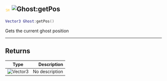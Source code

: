 ## ![shared](../../.gitbook/assets/shared.png) ![Ghost](./readme/ghost "mention"):getPos

```lua
Vector3 Ghost:getPos()
```

Gets the current ghost position

------
## Returns

| Type   | Description |
| ------ | ----------: |
| ![Vector3](./readme/vector3 "mention") | No description |


